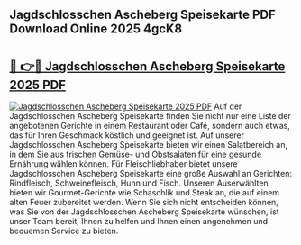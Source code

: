 ## Jagdschlosschen Ascheberg Speisekarte PDF Download Online 2025 4gcK8

# <h2><a href="http://gc8aphh.nevu.top/?p=Jagdschlosschen+Ascheberg+Speisekarte">🔗 👉🔴 Jagdschlosschen Ascheberg Speisekarte 2025 PDF</a></h2>

[![Jagdschlosschen Ascheberg Speisekarte 2025 PDF](https://i.imgur.com/dBaPXMq.png)](http://gc8aphh.nevu.top/?p=Jagdschlosschen+Ascheberg+Speisekarte)
Auf der Jagdschlosschen Ascheberg Speisekarte finden Sie nicht nur eine Liste der angebotenen Gerichte in einem Restaurant oder Café, sondern auch etwas, das für Ihren Geschmack köstlich und geeignet ist. Auf unserer Jagdschlosschen Ascheberg Speisekarte bieten wir einen Salatbereich an, in dem Sie aus frischen Gemüse- und Obstsalaten für eine gesunde Ernährung wählen können. Für Fleischliebhaber bietet unsere Jagdschlosschen Ascheberg Speisekarte eine große Auswahl an Gerichten: Rindfleisch, Schweinefleisch, Huhn und Fisch. Unseren Auserwählten bieten wir Gourmet-Gerichte wie Schaschlik und Steak an, die auf einem alten Feuer zubereitet werden. Wenn Sie sich nicht entscheiden können, was Sie von der Jagdschlosschen Ascheberg Speisekarte wünschen, ist unser Team bereit, Ihnen zu helfen und Ihnen einen angenehmen und bequemen Service zu bieten.
